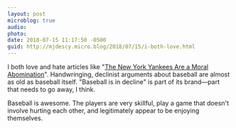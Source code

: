 ```yaml
---
layout: post
microblog: true
audio: 
photo: 
date: 2018-07-15 11:17:50 -0500
guid: http://mjdescy.micro.blog/2018/07/15/i-both-love.html
---
```

I both love and hate articles like "[The New York Yankees Are a Moral Abomination](https://www.nytimes.com/2018/07/14/opinion/new-york-yankees-evil.html)". Handwringing, declinist arguments about baseball are almost as old as baseball itself. "Baseball is in decline" is part of its brand—part that needs to go away, I think. 

Baseball is awesome. The players are very skillful, play a game that doesn't involve hurting each other, and legitimately appear to be enjoying themselves. 
